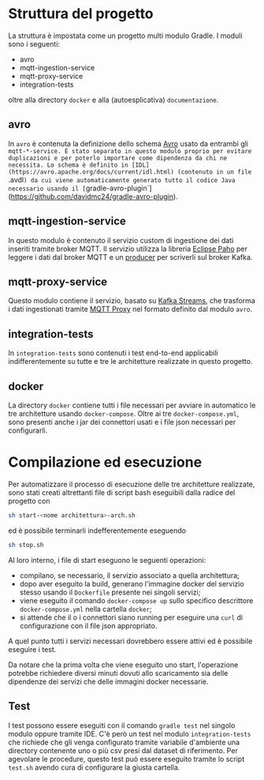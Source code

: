 # Struttura del progetto

La struttura è impostata come un progetto multi modulo Gradle. I moduli sono i seguenti:
- avro
- mqtt-ingestion-service
- mqtt-proxy-service
- integration-tests

oltre alla directory `docker` e alla (autoesplicativa) `documentazione`.

## avro
In `avro` è contenuta la definizione dello schema [Avro](https://avro.apache.org/) usato da entrambi gli `mqtt-*-service. È stato separato in questo modulo proprio per evitare duplicazioni e per poterlo importare come dipendenza da chi ne necessita. Lo schema è definito in [IDL](https://avro.apache.org/docs/current/idl.html) (contenuto in un file `.avdl`) da cui viene automaticamente generato tutto il codice Java necessario usando il [`gradle-avro-plugin`](https://github.com/davidmc24/gradle-avro-plugin).

## mqtt-ingestion-service
In questo modulo è contenuto il servizio custom di ingestione dei dati inseriti tramite broker MQTT. Il servizio utilizza la libreria [Eclipse Paho](https://www.eclipse.org/paho/clients/java/) per leggere i dati dal broker MQTT e un [producer](https://kafka.apache.org/documentation/#producerapi) per scriverli sul broker Kafka.

## mqtt-proxy-service
Questo modulo contiene il servizio, basato su [Kafka Streams](https://kafka.apache.org/documentation/streams/), che trasforma i dati ingestionati tramite [MQTT Proxy](https://docs.confluent.io/current/kafka-mqtt/index.html) nel formato definito dal modulo `avro`.

## integration-tests
In `integration-tests` sono contenuti i test end-to-end applicabili indifferentemente su tutte e tre le architetture realizzate in questo progetto.

## docker
La directory `docker` contiene tutti i file necessari per avviare in automatico le tre architetture usando `docker-compose`. Oltre ai tre `docker-compose.yml`, sono presenti anche i jar dei connettori usati e i file json necessari per configurarli.

# Compilazione ed esecuzione

Per automatizzare il processo di esecuzione delle tre architetture realizzate, sono stati creati altrettanti file di script bash eseguibili dalla radice del progetto con
```bash
sh start-<nome architettura>-arch.sh
```
ed è possibile terminarli indefferentemente eseguendo
```bash
sh stop.sh
```

Al loro interno, i file di start eseguono le seguenti operazioni:
- compilano, se necessario, il servizio associato a quella architettura;
- dopo aver eseguito la build, generano l'immagine docker del servizio stesso usando il `Dockerfile` presente nei singoli servizi;
- viene eseguito il comando `docker-compose up` sullo specifico descrittore `docker-compose.yml` nella cartella `docker`;
- si attende che il o i connettori siano running per eseguire una `curl` di configurazione con il file json appropriato.

A quel punto tutti i servizi necessari dovrebbero essere attivi ed è possibile eseguire i test.

Da notare che la prima volta che viene eseguito uno start, l'operazione potrebbe richiedere diversi minuti dovuti allo scaricamento sia delle dipendenze dei servizi che delle immagini docker necessarie.

## Test
I test possono essere eseguiti con il comando `gradle test` nel singolo modulo oppure tramite IDE. C'è però un test nel modulo `integration-tests` che richiede che gli venga configurato tramite variabile d'ambiente una directory contenente uno o più csv presi dal dataset di riferimento. Per agevolare le procedure, questo test può essere eseguito tramite lo script `test.sh` avendo cura di configurare la giusta cartella.
